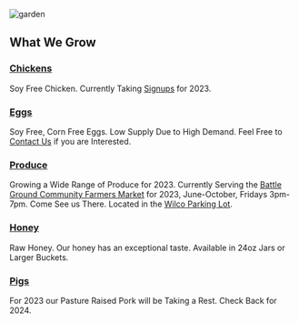 ![garden](/sony/produce2.jpeg "garden")

## What We Grow

### [Chickens](/chickens/)
Soy Free Chicken. Currently Taking [Signups](/contact) for 2023.
### [Eggs](/eggs/)
Soy Free, Corn Free Eggs. Low Supply Due to High Demand. Feel Free to [Contact Us](/contact) if you are Interested.
### [Produce](/produce/)
Growing a Wide Range of Produce for 2023. Currently Serving the [Battle Ground Community Farmers Market](https://www.facebook.com/battlegroundfarmersmarket/) for 2023, June-October, Fridays 3pm-7pm. Come See us There. Located in the [Wilco Parking Lot](https://goo.gl/maps/oVmQ6kT7KG2cUQHv7?coh=178572&entry=tt).
### [Honey](/honey/)
Raw Honey. Our honey has an exceptional taste. Available in 24oz Jars or Larger Buckets.
### [Pigs](/pigs/)
For 2023 our Pasture Raised Pork will be Taking a Rest. Check Back for 2024.